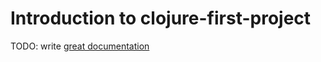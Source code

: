 # Introduction to clojure-first-project

TODO: write [great documentation](http://jacobian.org/writing/what-to-write/)
